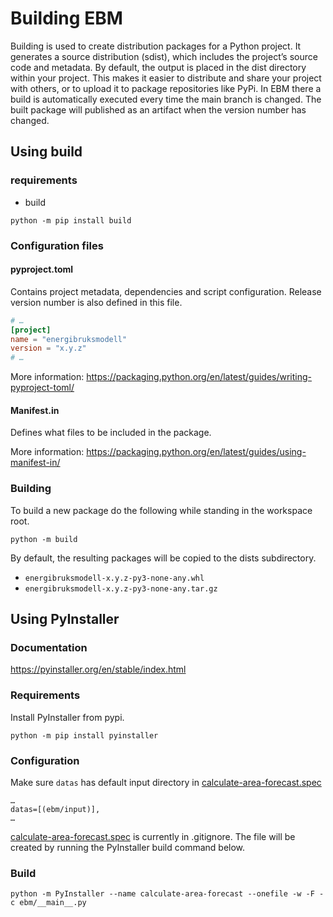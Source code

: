 # Building EBM

Building is used to create distribution packages for a Python project. It generates a source distribution (sdist), 
which includes the project’s source code and metadata. By default, the output is placed in the dist directory within your project. 
This makes it easier to distribute and share your project with others, or to upload it to package repositories like PyPi. 
In EBM there a build is automatically executed every time the main branch is changed. The built package will published as
an artifact when the version number has changed.

## Using build

### requirements
- build
    
```console
python -m pip install build  
```

### Configuration files

#### pyproject.toml
Contains project metadata, dependencies and script configuration. Release version number is also defined in this file.

```toml
# …
[project]
name = "energibruksmodell"
version = "x.y.z"
# …
```

More information: https://packaging.python.org/en/latest/guides/writing-pyproject-toml/

#### Manifest.in
Defines what files to be included in the package. 

More information: https://packaging.python.org/en/latest/guides/using-manifest-in/
### Building

To build a new package do the following while standing in the workspace root.
```shell
python -m build
```
By default, the resulting packages will be copied to the dists subdirectory. 
 - `energibruksmodell-x.y.z-py3-none-any.whl`
 - `energibruksmodell-x.y.z-py3-none-any.tar.gz`


## Using PyInstaller

### Documentation
https://pyinstaller.org/en/stable/index.html


### Requirements
Install PyInstaller from pypi.

`python -m pip install pyinstaller`

### Configuration

Make sure `datas` has default input directory in [calculate-area-forecast.spec](../calculate-area-forecast.spec)

```
…
datas=[(ebm/input)],
… 
```
[calculate-area-forecast.spec](../calculate-area-forecast.spec) is currently in .gitignore. The file will be created by running the PyInstaller build command below.


### Build

`python -m PyInstaller --name calculate-area-forecast --onefile -w -F -c ebm/__main__.py`


